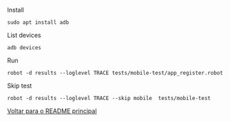Install

```
sudo apt install adb
```

List devices

```
adb devices
```

Run

```
robot -d results --loglevel TRACE tests/mobile-test/app_register.robot
```

Skip test

```
robot -d results --loglevel TRACE --skip mobile  tests/mobile-test
```

[Voltar para o README principal](../README.md)
